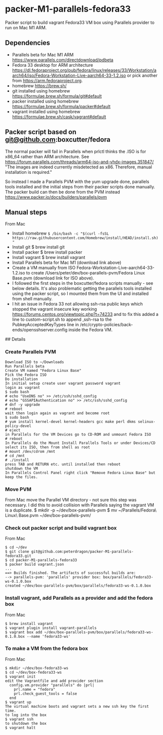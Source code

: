 # packer-M1-parallels-fedora33
Packer script to build vagrant Fedora33 VM box using Parallels provider to run on Mac M1 ARM.

## Dependencies
* Parallels beta for Mac M1 ARM https://www.parallels.com/directdownload/pdbeta
* Fedora 33 desktop for ARM architecture https://dl.fedoraproject.org/pub/fedora/linux/releases/33/Workstation/aarch64/iso/Fedora-Workstation-Live-aarch64-33-1.2.iso or pick another from https://arm.fedoraproject.org.
* homebrew https://brew.sh/
* git installed using homebrew https://formulae.brew.sh/formula/git#default 
* packer installed using homebrew https://formulae.brew.sh/formula/packer#default
* vagrant installed using homebrew https://formulae.brew.sh/cask/vagrant#default

## Packer script based on git@github.com:boxcutter/fedora
The normal packer will fail in Parallels when prlctl thinks the .ISO is for x86_64 rather than ARM architecture.
See https://forum.parallels.com/threads/arm64-iso-and-vhdx-images.351847/
"The images are indeed currently misdetected as x86. Therefore, manual installation is required." 

So instead I made a Parallels PVM with the yum upgrade done, parallels tools installed and the initial steps from their packer scripts done manually. The packer build can then be done from the PVM instead 
https://www.packer.io/docs/builders/parallels/pvm

## Manual steps
From Mac
* Install homebrew
`$ /bin/bash -c "$(curl -fsSL https://raw.githubusercontent.com/Homebrew/install/HEAD/install.sh)"`
* Install git $ brew install git
* Install packer $ brew install packer
* Install vagrant $ brew install vagrant
* Install Parallels beta for Mac M1 (download link above)
* Create a VM manually from ISO Fedora-Workstation-Live-aarch64-33-1.2.iso to create /Users/peter/dev/box-parallels-pvm/Fedora Linux Base.pvm (download link for ISO above).
* I followed the first steps in the boxcutter/fedora scripts manually - see below details. It's also problematic getting the parallels tools installed using the packer script, so I mounted them from the UI and installed from shell manually.
* I hit an issue in Fedora 33 not allowing ssh-rsa public keys which stopped the vagrant insecure key working https://forums.centos.org/viewtopic.php?t=74233 and to fix this added a line to custom-script.sh to append ,ssh-rsa to the PubkeyAcceptedKeyTypes line in /etc/crypto-policies/back-ends/opensshserver.config inside the Fedora VM.

## Details

### Create Parallels PVM
    Download ISO to ~/Downloads
    Run Parallels beta
    Create VM named "Fedora Linux Base"
    Pick the Fedora ISO
    Do installation
    In initial setup create user vagrant password vagrant  
    login as vagrant
    $ sudo bash
    # echo "UseDNS no" >> /etc/ssh/sshd_config
    # echo "GSSAPIAuthentication no" >> /etc/ssh/sshd_config
    # dnf -y upgrade
    # reboot
    wait then login again as vagrant and become root
    $ sudo bash
    # yum install kernel-devel kernel-headers gcc make perl dkms selinux-policy-devel
    # eject
    in Parallels for the VM Devices go to CD-ROM and unmount Fedora ISO
    # reboot  
    In Parallels do the Mount Install Parallels Tools or under Devices/CD select its ISO, then from shell as root
    # mount /dev/cdrom /mnt
    # cd /mnt
    # ./install
    press TAB and RETURN etc. until installed then reboot
    shutdown the VM
    In Parallels Control Panel right click "Remove Fedora Linux Base" but keep the files.

### Move PVM
From Mac move the Parallel VM directory - not sure this step was necessary. I did this to avoid collision with Parallels saying the vagrant VM is a duplicate.
    $ mkdir -p ~/dev/box-parallels-pvm
    $ mv ~/Parallels/Fedora\ Linux\ Base.pvm ~/dev/box-parallels-pvm/

### Check out packer script and build vagrant box

From Mac

    $ cd ~/dev
    $ git clone git@github.com:peterdragon/packer-M1-parallels-fedora33.git
    $ cd packer-M1-parallels-fedora33
    $ packer build vagrant.json
    ...
    ==> Builds finished. The artifacts of successful builds are:
    --> parallels-pvm: 'parallels' provider box: box/parallels/fedora33-ws-0.1.0.box  
    created ~/dev/box-parallels-pvm/box/parallels/fedora33-ws-0.1.0.box

### Install vagrant, add Parallels as a provider and add the fedora box

From Mac

    $ brew install vagrant
    $ vagrant plugin install vagrant-parallels
    $ vagrant box add ~/dev/box-parallels-pvm/box/parallels/fedora33-ws-0.1.0.box --name 'fedora33-ws'

### To make a VM from the fedora box

From Mac

    $ mkdir ~/dev/box-fedora33-ws
    $ cd ~/dev/box-fedora33-ws
    $ vagrant init
    edit the Vagrantfile and add provider section
      config.vm.provider "parallels" do |prl|
        prl.name = "fedora"
        prl.check_guest_tools = false
      end  
    $ vagrant up  
    The virtual machine boots and vagrant sets a new ssh key the first time.
    to log into the box
    $ vagrant ssh 
    to shutdown the box
    $ vagrant halt 
